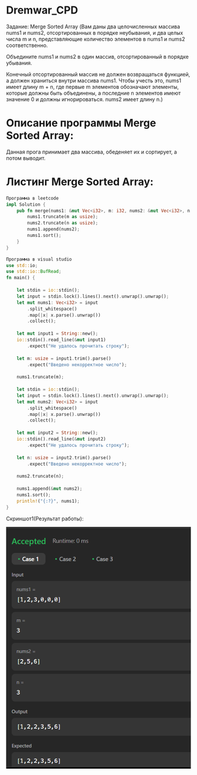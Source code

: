 # Dremwar_CPD
Задание: Merge Sorted Array (Вам даны два целочисленных массива nums1 и nums2, отсортированных в порядке неубывания, и два целых числа m и n, представляющие количество элементов в nums1 и nums2 соответственно.

Объедините nums1 и nums2 в один массив, отсортированный в порядке убывания.

Конечный отсортированный массив не должен возвращаться функцией, а должен храниться внутри массива nums1. Чтобы учесть это, nums1 имеет длину m + n, где первые m элементов обозначают элементы, которые должны быть объединены, а последние n элементов имеют значение 0 и должны игнорироваться. nums2 имеет длину n.)


# Описание программы Merge Sorted Array:
Данная прога принимает два массива, обеденяет их и сортирует, а потом выводит.


# Листинг Merge Sorted Array:
```rs
Программа в leetcode
impl Solution {
    pub fn merge(nums1: &mut Vec<i32>, m: i32, nums2: &mut Vec<i32>, n: i32) {
        nums1.truncate(m as usize);
        nums2.truncate(n as usize);
        nums1.append(nums2);
        nums1.sort();
    }    
}
```

```rs
Программа в visual studio
use std::io;
use std::io::BufRead;
fn main() {

    let stdin = io::stdin();
    let input = stdin.lock().lines().next().unwrap().unwrap();
    let mut nums1: Vec<i32> = input
        .split_whitespace()
        .map(|x| x.parse().unwrap())
        .collect();

    let mut input1 = String::new();
    io::stdin().read_line(&mut input1)
        .expect("Не удалось прочитать строку");

    let m: usize = input1.trim().parse()
        .expect("Введено некорректное число");

    nums1.truncate(m);
    
    let stdin = io::stdin();
    let input = stdin.lock().lines().next().unwrap().unwrap();
    let mut nums2: Vec<i32> = input
        .split_whitespace()
        .map(|x| x.parse().unwrap())
        .collect();

    let mut input2 = String::new();
    io::stdin().read_line(&mut input2)
        .expect("Не удалось прочитать строку");

    let n: usize = input2.trim().parse()
        .expect("Введено некорректное число");

    nums2.truncate(n);

    nums1.append(&mut nums2);
    nums1.sort();
    println!("{:?}", nums1);
}
```

Скриншот1(Результат работы):

![alt text](image.png)



